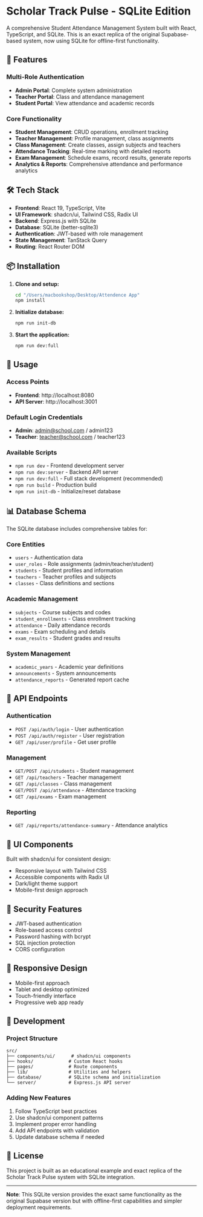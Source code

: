 # Scholar Track Pulse - SQLite Edition

A comprehensive Student Attendance Management System built with React, TypeScript, and SQLite. This is an exact replica of the original Supabase-based system, now using SQLite for offline-first functionality.

## 🚀 Features

### Multi-Role Authentication
- **Admin Portal**: Complete system administration
- **Teacher Portal**: Class and attendance management  
- **Student Portal**: View attendance and academic records

### Core Functionality
- **Student Management**: CRUD operations, enrollment tracking
- **Teacher Management**: Profile management, class assignments
- **Class Management**: Create classes, assign subjects and teachers
- **Attendance Tracking**: Real-time marking with detailed reports
- **Exam Management**: Schedule exams, record results, generate reports
- **Analytics & Reports**: Comprehensive attendance and performance analytics

## 🛠️ Tech Stack

- **Frontend**: React 19, TypeScript, Vite
- **UI Framework**: shadcn/ui, Tailwind CSS, Radix UI
- **Backend**: Express.js with SQLite
- **Database**: SQLite (better-sqlite3)
- **Authentication**: JWT-based with role management
- **State Management**: TanStack Query
- **Routing**: React Router DOM

## 📦 Installation

1. **Clone and setup:**
   ```bash
   cd "/Users/macbookshop/Desktop/Attendence App"
   npm install
   ```

2. **Initialize database:**
   ```bash
   npm run init-db
   ```

3. **Start the application:**
   ```bash
   npm run dev:full
   ```

## 🎯 Usage

### Access Points
- **Frontend**: http://localhost:8080
- **API Server**: http://localhost:3001

### Default Login Credentials
- **Admin**: admin@school.com / admin123
- **Teacher**: teacher@school.com / teacher123

### Available Scripts
- `npm run dev` - Frontend development server
- `npm run dev:server` - Backend API server
- `npm run dev:full` - Full stack development (recommended)
- `npm run build` - Production build
- `npm run init-db` - Initialize/reset database

## 📊 Database Schema

The SQLite database includes comprehensive tables for:

### Core Entities
- `users` - Authentication data
- `user_roles` - Role assignments (admin/teacher/student)
- `students` - Student profiles and information
- `teachers` - Teacher profiles and subjects
- `classes` - Class definitions and sections

### Academic Management
- `subjects` - Course subjects and codes
- `student_enrollments` - Class enrollment tracking
- `attendance` - Daily attendance records
- `exams` - Exam scheduling and details
- `exam_results` - Student grades and results

### System Management
- `academic_years` - Academic year definitions
- `announcements` - System announcements
- `attendance_reports` - Generated report cache

## 🔧 API Endpoints

### Authentication
- `POST /api/auth/login` - User authentication
- `POST /api/auth/register` - User registration
- `GET /api/user/profile` - Get user profile

### Management
- `GET/POST /api/students` - Student management
- `GET /api/teachers` - Teacher management
- `GET /api/classes` - Class management
- `GET/POST /api/attendance` - Attendance tracking
- `GET /api/exams` - Exam management

### Reporting
- `GET /api/reports/attendance-summary` - Attendance analytics

## 🎨 UI Components

Built with shadcn/ui for consistent design:
- Responsive layout with Tailwind CSS
- Accessible components with Radix UI
- Dark/light theme support
- Mobile-first design approach

## 🔐 Security Features

- JWT-based authentication
- Role-based access control
- Password hashing with bcrypt
- SQL injection protection
- CORS configuration

## 📱 Responsive Design

- Mobile-first approach
- Tablet and desktop optimized
- Touch-friendly interface
- Progressive web app ready

## 🧪 Development

### Project Structure
```
src/
├── components/ui/      # shadcn/ui components
├── hooks/             # Custom React hooks
├── pages/             # Route components
├── lib/               # Utilities and helpers
├── database/          # SQLite schema and initialization
└── server/            # Express.js API server
```

### Adding New Features
1. Follow TypeScript best practices
2. Use shadcn/ui component patterns
3. Implement proper error handling
4. Add API endpoints with validation
5. Update database schema if needed

## 📄 License

This project is built as an educational example and exact replica of the Scholar Track Pulse system with SQLite integration.

---

**Note**: This SQLite version provides the exact same functionality as the original Supabase version but with offline-first capabilities and simpler deployment requirements.
